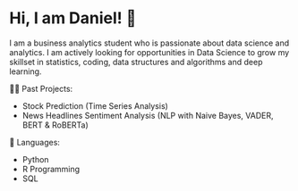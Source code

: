 # Hi, I am Daniel! 👋

I am a business analytics student who is passionate about data science and analytics. I am actively looking for opportunities in Data Science to grow my skillset in statistics, coding, data structures and algorithms and deep learning.  

👨‍💻 Past Projects:
- Stock Prediction (Time Series Analysis) 
- News Headlines Sentiment Analysis (NLP with Naive Bayes, VADER, BERT & RoBERTa)

💬 Languages: 
- Python
- R Programming
- SQL
